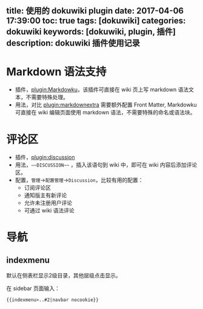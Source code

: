 title: 使用的 dokuwiki plugin
date: 2017-04-06 17:39:00
toc: true
tags: [dokuwiki]
categories: dokuwiki
keywords: [dokuwiki, plugin, 插件]
description: dokuwiki 插件使用记录
---

# Markdown 语法支持

* 插件，[plugin:Markdowku](https://www.dokuwiki.org/plugin:Markdowku)，该插件可直接在 wiki 页上写 markdown 语法文本，不需要特殊处理。
* 用法，对比 [plugin:markdownextra](https://www.dokuwiki.org/plugin:markdownextra) 需要额外配置 Front Matter, Markdowku 可直接在 wiki 编辑页面使用 markdown 语法，不需要特殊的命名或语法块。

# 评论区

* 插件，[plugin:discussion](https://www.dokuwiki.org/plugin:discussion)
* 用法，`~~DISCUSSION~~` ，插入该语句到 wiki 中，即可在 wiki 内容后添加评论区。
* 配置，`管理`->`配置管理`->`Discussion`，比较有用的配置：
  + 订阅评论区
  + 通知版主有新评论
  + 允许未注册用户评论
  + 可通过 wiki 语法评论

# 导航
## indexmenu
默认在侧表栏显示2级目录，其他层级点击显示。

在 sidebar 页面输入：

```
{{indexmenu>..#2|navbar nocookie}}
```

